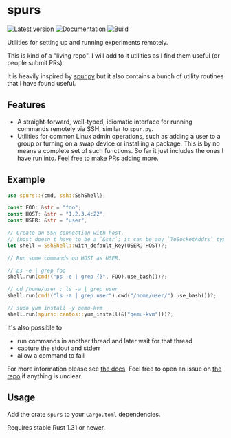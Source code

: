 # spurs

[![Latest version](https://img.shields.io/crates/v/spurs.svg)](https://crates.io/crates/spurs)
[![Documentation](https://docs.rs/spurs/badge.svg)](https://docs.rs/spurs)
[![Build](https://api.travis-ci.org/mark-i-m/spurs.svg)](https://travis-ci.org/mark-i-m/spurs/)

Utilities for setting up and running experiments remotely.

This is kind of a "living repo". I will add to it utilities as I find them
useful (or people submit PRs).

It is heavily inspired by [spur.py](https://github.com/mwilliamson/spur.py) but
it also contains a bunch of utility routines that I have found useful.

## Features

- A straight-forward, well-typed, idiomatic interface for running commands
  remotely via SSH, similar to `spur.py`.
- Utilities for common Linux admin operations, such as adding a user to a group
  or turning on a swap device or installing a package. This is by no means a
  complete set of such functions. So far it just includes the ones I have run
  into. Feel free to make PRs adding more.

## Example

```rust
use spurs::{cmd, ssh::SshShell};

const FOO: &str = "foo";
const HOST: &str = "1.2.3.4:22";
const USER: &str = "user";

// Create an SSH connection with host.
// (host doesn't have to be a `&str`; it can be any `ToSocketAddrs` type)
let shell = SshShell::with_default_key(USER, HOST)?;

// Run some commands on HOST as USER.

// ps -e | grep foo
shell.run(cmd!("ps -e | grep {}", FOO).use_bash())?;

// cd /home/user ; ls -a | grep user
shell.run(cmd!("ls -a | grep user").cwd("/home/user/").use_bash())?;

// sudo yum install -y qemu-kvm
shell.run(spurs::centos::yum_install(&["qemu-kvm"]))?;
```

It's also possible to
- run commands in another thread and later wait for that thread
- capture the stdout and stderr
- allow a command to fail

For more information please see [the docs](https://docs.rs/spurs). Feel free to
open an issue on [the repo](https://github.com/mark-i-m/spurs) if anything is
unclear.

## Usage

Add the crate `spurs` to your `Cargo.toml` dependencies.

Requires stable Rust 1.31 or newer.
